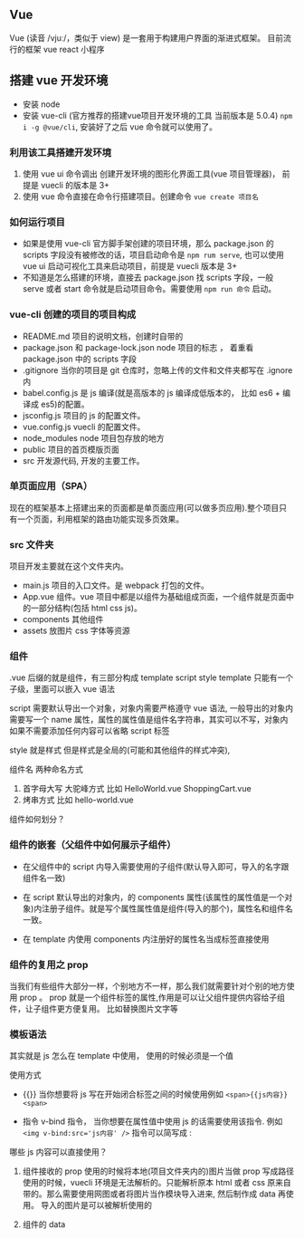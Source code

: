 ## Vue 
Vue (读音 /vjuː/，类似于 view) 是一套用于构建用户界面的渐进式框架。
目前流行的框架  vue  react  小程序  

## 搭建 vue 开发环境
- 安装 node
- 安装 vue-cli (官方推荐的搭建vue项目开发环境的工具 当前版本是 5.0.4)  `npm i -g @vue/cli`, 安装好了之后 vue 命令就可以使用了。

### 利用该工具搭建开发环境
  1. 使用 vue ui 命令调出 创建开发环境的图形化界面工具(vue 项目管理器)， 前提是 vuecli 的版本是 3+ 
  2. 使用 vue 命令直接在命令行搭建项目。创建命令 `vue create 项目名`

### 如何运行项目
  - 如果是使用 vue-cli 官方脚手架创建的项目环境，那么 package.json 的 scripts 字段没有被修改的话，项目启动命令是 `npm rum serve`, 也可以使用 vue ui 启动可视化工具来启动项目，前提是 vuecli 版本是 3+
  - 不知道是怎么搭建的环境，直接去 package.json 找 scripts 字段，一般 serve 或者 start 命令就是启动项目命令。需要使用 `npm run 命令` 启动。

### vue-cli 创建的项目的项目构成
- README.md 项目的说明文档，创建时自带的
- package.json 和 package-lock.json  node 项目的标志 ， 着重看 package.json 中的 scripts 字段
- .gitignore 当你的项目是 git 仓库时，忽略上传的文件和文件夹都写在 .ignore 内
- babel.config.js 是 js 编译(就是高版本的 js 编译成低版本的， 比如 es6 + 编译成 es5)的配置。
- jsconfig.js 项目的 js 的配置文件。
- vue.config.js vuecli 的配置文件。
- node_modules node 项目包存放的地方
- public 项目的首页模版页面
- src 开发源代码, 开发的主要工作。

### 单页面应用（SPA）
现在的框架基本上搭建出来的页面都是单页面应用(可以做多页应用).整个项目只有一个页面，利用框架的路由功能实现多页效果。

### src 文件夹
项目开发主要就在这个文件夹内。
- main.js 项目的入口文件。是 webpack 打包的文件。
- App.vue 组件。vue 项目中都是以组件为基础组成页面，一个组件就是页面中的一部分结构(包括 html css js)。
- components 其他组件
- assets 放图片 css 字体等资源

### 组件
.vue 后缀的就是组件，有三部分构成 template  script  style
template 只能有一个子级，里面可以嵌入 vue 语法

script 需要默认导出一个对象，对象内需要严格遵守 vue 语法, 一般导出的对象内需要写一个 name 属性，属性的属性值是组件名字符串，其实可以不写，对象内如果不需要添加任何内容可以省略 script 标签

style 就是样式 但是样式是全局的(可能和其他组件的样式冲突),

组件名 两种命名方式
1. 首字母大写 大驼峰方式  比如  HelloWorld.vue  ShoppingCart.vue
2. 烤串方式  比如 hello-world.vue

组件如何划分？

### 组件的嵌套（父组件中如何展示子组件）
- 在父组件中的 script 内导入需要使用的子组件(默认导入即可，导入的名字跟组件名一致)

- 在 script 默认导出的对象内，的 components 属性(该属性的属性值是一个对象)内注册子组件。就是写个属性属性值是组件(导入的那个)，属性名和组件名一致。

- 在 template 内使用 components 内注册好的属性名当成标签直接使用


### 组件的复用之 prop
当我们有些组件大部分一样，个别地方不一样，那么我们就需要针对个别的地方使用 prop 。
prop 就是一个组件标签的属性,作用是可以让父组件提供内容给子组件，让子组件更方便复用。 比如替换图片文字等

### 模板语法
其实就是 js 怎么在 template 中使用， 使用的时候必须是一个值

使用方式
- {{}}
  当你想要将 js 写在开始闭合标签之间的时候使用例如 `<span>{{js内容}}<span>`

- 指令
  v-bind 指令， 当你想要在属性值中使用 js 的话需要使用该指令. 例如 `<img v-bind:src='js内容' />`
  指令可以简写成 :

哪些 js 内容可以直接使用？
1. 组件接收的 prop 
使用的时候将本地(项目文件夹内的)图片当做 prop 写成路径使用的时候，vuecli 环境是无法解析的。只能解析原本 html 或者 css 原来自带的。那么需要使用网图或者将图片当作模块导入进来, 然后制作成 data 再使用。 导入的图片是可以被解析使用的

2. 组件的 data 
